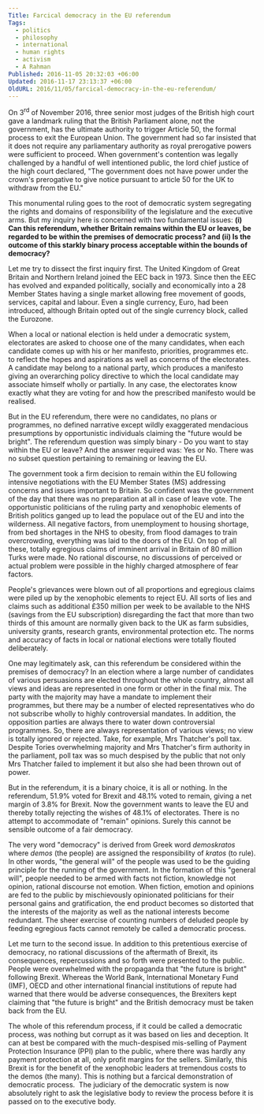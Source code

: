 ```yaml
---
Title: Farcical democracy in the EU referendum
Tags:
  - politics
  - philosophy
  - international
  - human rights
  - activism
  - A Rahman
Published: 2016-11-05 20:32:03 +06:00
Updated: 2016-11-17 23:13:37 +06:00
OldURL: 2016/11/05/farcical-democracy-in-the-eu-referendum/
---
```


On 3<sup>rd</sup> of November 2016, three senior most judges of the British high court gave a landmark ruling that the British Parliament alone, not the government, has the ultimate authority to trigger Article 50, the formal process to exit the European Union. The government had so far insisted that it does not require any parliamentary authority as royal prerogative powers were sufficient to proceed. When government's contention was legally challenged by a handful of well intentioned public, the lord chief justice of the high court declared, "The government does not have power under the crown's prerogative to give notice pursuant to article 50 for the UK to withdraw from the EU."

This monumental ruling goes to the root of democratic system segregating the rights and domains of responsibility of the legislature and the executive arms. But my inquiry here is concerned with two fundamental issues: <strong>(i) Can this referendum, whether Britain remains within the EU or leaves, be regarded to be within the premises of democratic process? and (ii) Is the outcome of this starkly binary process acceptable within the bounds of democracy?  </strong>

Let me try to dissect the first inquiry first. The United Kingdom of Great Britain and Northern Ireland joined the EEC back in 1973. Since then the EEC has evolved and expanded politically, socially and economically into a 28 Member States having a single market allowing free movement of goods, services, capital and labour. Even a single currency, Euro, had been introduced, although Britain opted out of the single currency block, called the Eurozone.

When a local or national election is held under a democratic system, electorates are asked to choose one of the many candidates, when each candidate comes up with his or her manifesto, priorities, programmes etc. to reflect the hopes and aspirations as well as concerns of the electorates. A candidate may belong to a national party, which produces a manifesto giving an overarching policy directive to which the local candidate may associate himself wholly or partially. In any case, the electorates know exactly what they are voting for and how the prescribed manifesto would be realised.

But in the EU referendum, there were no candidates, no plans or programmes, no defined narrative except wildly exaggerated mendacious presumptions by opportunistic individuals claiming the "future would be bright". The referendum question was simply binary - Do you want to stay within the EU or leave? And the answer required was: Yes or No. There was no subset question pertaining to remaining or leaving the EU.

The government took a firm decision to remain within the EU following intensive negotiations with the EU Member States (MS) addressing concerns and issues important to Britain. So confident was the government of the day that there was no preparation at all in case of leave vote. The opportunistic politicians of the ruling party and xenophobic elements of British politics ganged up to lead the populace out of the EU and into the wilderness. All negative factors, from unemployment to housing shortage, from bed shortages in the NHS to obesity, from flood damages to train overcrowding, everything was laid to the doors of the EU. On top of all these, totally egregious claims of imminent arrival in Britain of 80 million Turks were made. No rational discourse, no discussions of perceived or actual problem were possible in the highly charged atmosphere of fear factors.

People's grievances were blown out of all proportions and egregious claims were piled up by the xenophobic elements to reject EU. All sorts of lies and claims such as additional £350 million per week to be available to the NHS (savings from the EU subscription) disregarding the fact that more than two thirds of this amount are normally given back to the UK as farm subsidies, university grants, research grants, environmental protection etc. The norms and accuracy of facts in local or national elections were totally flouted deliberately.

One may legitimately ask, can this referendum be considered within the premises of democracy? In an election where a large number of candidates of various persuasions are elected throughout the whole country, almost all views and ideas are represented in one form or other in the final mix. The party with the majority may have a mandate to implement their programmes, but there may be a number of elected representatives who do not subscribe wholly to highly controversial mandates. In addition, the opposition parties are always there to water down controversial programmes. So, there are always representation of various views; no view is totally ignored or rejected. Take, for example, Mrs Thatcher's poll tax. Despite Tories overwhelming majority and Mrs Thatcher's firm authority in the parliament, poll tax was so much despised by the public that not only Mrs Thatcher failed to implement it but also she had been thrown out of power.

But in the referendum, it is a binary choice, it is all or nothing. In the referendum, 51.9% voted for Brexit and 48.1% voted to remain, giving a net margin of 3.8% for Brexit. Now the government wants to leave the EU and thereby totally rejecting the wishes of 48.1% of electorates. There is no attempt to accommodate of "remain" opinions. Surely this cannot be sensible outcome of a fair democracy.

The very word "democracy" is derived from Greek word <em>demoskratos </em>where <em>demos</em> (the people) are assigned the responsibility of <em>kratos</em> (to rule). In other words, "the general will" of the people was used to be the guiding principle for the running of the government. In the formation of this "general will", people needed to be armed with facts not fiction, knowledge not opinion, rational discourse not emotion. When fiction, emotion and opinions are fed to the public by mischievously opinionated politicians for their personal gains and gratification, the end product becomes so distorted that the interests of the majority as well as the national interests become redundant. The sheer exercise of counting numbers of deluded people by feeding egregious facts cannot remotely be called a democratic process.

Let me turn to the second issue. In addition to this pretentious exercise of democracy, no rational discussions of the aftermath of Brexit, its consequences, repercussions and so forth were presented to the public. People were overwhelmed with the propaganda that "the future is bright" following Brexit. Whereas the World Bank, International Monetary Fund (IMF), OECD and other international financial institutions of repute had warned that there would be adverse consequences, the Brexiters kept claiming that "the future is bright" and the British democracy must be taken back from the EU.

The whole of this referendum process, if it could be called a democratic process, was nothing but corrupt as it was based on lies and deception. It can at best be compared with the much-despised mis-selling of Payment Protection Insurance (PPI) plan to the public, where there was hardly any payment protection at all, only profit margins for the sellers. Similarly, this Brexit is for the benefit of the xenophobic leaders at tremendous costs to the demos (the many). This is nothing but a farcical demonstration of democratic process.  The judiciary of the democratic system is now absolutely right to ask the legislative body to review the process before it is passed on to the executive body.

&nbsp;
